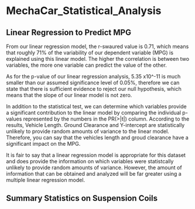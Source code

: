 # MechaCar_Statistical_Analysis

## Linear Regression to Predict MPG

From our linear regression model, the r-swaured value is 0.71, which means that roughly 71% of the variability of our dependent variable (MPG) is explained using this linear model. The higher the correlation is between two variables, the more one variable can predict the value of the other.

As for the p-value of our linear regression analysis, 5.35 x10^-11 is much smaller than our assumed significance level of 0.05%, therefore we can state that there is sufficient evidence to reject our null hypothesis, which means that the slope of our linear model is not zero.

In addition to the statistical test, we can determine which variables provide a significant contribution to the linear model by comparing the individual p-values represented by the numbers in the PR(>|t|) column. According to the results, Vehicle Length. Ground Clearance and Y-intercept are statistically unlikely to provide random amounts of variance to the linear model. Therefore, you can say that the vehicles length and groud clearance have a significant impact on the MPG.

It is fair to say that a linear regression model is appropriate for this dataset and does provide the information on which variables were statistcally unlikely to provide random amounts of variance. However, the amount of information that can be obtained and analyzed will be far greater using a multiple linear regression model.

## Summary Statistics on Suspension Coils
